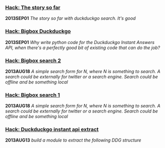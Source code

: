 ### [Hack: The story so far](hack-bigbox-the-story-so-far.txt)
**2013SEP01**
*The story so far with duckduckgo search. It's good*

### [Hack: Bigbox Duckduckgo](hack-bigbox-duckduckgo.md)
**2013SEP01**
*Why write python code for the Duckduckgo Instant Answers API, when there's a perfectly good bit of existing code that can do the job?*

### [Hack: Bigbox search 2](hack-bigbox-search-ui-io.md)
**2013AUG18**
*A simple search form for N, where N is something to search. A search could be externally for twitter or a search engine. Search could be offline and be something local*

### [Hack: Bigbox search 1](hack-bigbox-search.txt)
**2013AUG18**
*A simple search form for N, where N is something to search. A search could be externally for twitter or a search engine. Search could be offline and be something local*

### [Hack: Duckduckgo instant api extract](hack-ddg-instant-api-extract.txt)
**2013AUG13**
*build a module to extract the following DDG structure*

